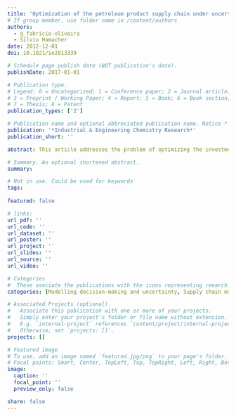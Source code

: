 ```yaml
---
title: 'Optimization of the petroleum product supply chain under uncertainty: A case study in northern Brazil'
# If group member, use folder name in /content/authors
authors:
  - g_fabricio-oliveira
  - Silvio Hamacher
date: 2012-12-01
doi: 10.1021/ie2013339 

# Schedule page publish date (NOT publication's date).
publishDate: 2017-01-01

# Publication type.
# Legend: 0 = Uncategorized; 1 = Conference paper; 2 = Journal article;
# 3 = Preprint / Working Paper; 4 = Report; 5 = Book; 6 = Book section;
# 7 = Thesis; 8 = Patent
publication_types: ['2']

# Publication name and optional abbreviated publication name. Notice * * on title. # Publication name and optional abbreviated publication name. Quote marks needed for Markdown typesetting
publication: '*Industrial & Engineering Chemistry Research*'
publication_short: ''

abstract: This article addresses the problem of optimizing the investment planning process of a logistics infrastructure for the distribution of petroleum products under uncertainty. For this purpose, a two-stage stochastic model was developed. Because of the large number of possible scenarios for the future realization of demands, the Sample Average Approximation (SAA) methodology was used to produce approximations of the optimal solution. The proposed model and solution methodology were applied to a real case study on the distribution of petroleum products in northern Brazil. The results show that the methodology allows us to obtain solutions that are relatively close to the real optimal solution of the problem with optimality gaps estimated at up to 1%, which are reasonable for most practical purposes

# Summary. An optional shortened abstract.
summary:

# Not in use. Could be used for keywords 
tags:
  
featured: false

# links:
url_pdf: ''
url_code: ''
url_dataset: ''
url_poster: ''
url_project: ''
url_slides: ''
url_source: ''
url_video: ''

# Categories
#  These asociate the publications with the icons representing reearch topics and application areas
categories: [Modelling decision-making and uncertainty, Supply chain management]

# Associated Projects (optional).
#   Associate this publication with one or more of your projects.
#   Simply enter your project's folder or file name without extension.
#   E.g. `internal-project` references `content/project/internal-project/index.md`.
#   Otherwise, set `projects: []`.
projects: []

# Featured image
# To use, add an image named `featured.jpg/png` to your page's folder.
# Focal points: Smart, Center, TopLeft, Top, TopRight, Left, Right, BottomLeft, Bottom, BottomRight.
image:
  caption: ''
  focal_point: ''
  preview_only: false

share: false    
---
```

